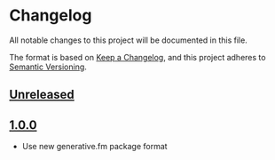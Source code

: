 # Changelog

All notable changes to this project will be documented in this file.

The format is based on [Keep a Changelog](https://keepachangelog.com/en/1.0.0/),
and this project adheres to [Semantic Versioning](https://semver.org/spec/v2.0.0.html).

## [Unreleased]

## [1.0.0]

- Use new generative.fm package format

[unreleased]: https://github.com/generative-music/piece-meditation/compare/v1.0.0...HEAD
[1.0.0]: https://github.com/generative-music/piece-meditation/compare/v0.1.0...v1.0.0
